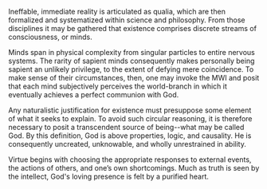 Ineffable, immediate reality is articulated as qualia, which are then formalized and systematized within science and philosophy. From those disciplines it may be gathered that existence comprises discrete streams of consciousness, or minds.

Minds span in physical complexity from singular particles to entire nervous systems. The rarity of sapient minds consequently makes personally being sapient an unlikely privilege, to the extent of defying mere coincidence. To make sense of their circumstances, then, one may invoke the MWI and posit that each mind subjectively perceives the world-branch in which it eventually achieves a perfect communion with God.

Any naturalistic justification for existence must presuppose some element of what it seeks to explain. To avoid such circular reasoning, it is therefore necessary to posit a transcendent source of being--what may be called God. By this definition, God is above properties, logic, and causality. He is consequently uncreated, unknowable, and wholly unrestrained in ability.

Virtue begins with choosing the appropriate responses to external events, the actions of others, and one’s own shortcomings. Much as truth is seen by the intellect, God's loving presence is felt by a purified heart. 
